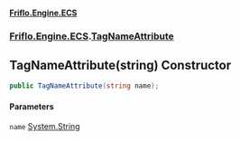 #### [Friflo.Engine.ECS](index.md 'index')
### [Friflo.Engine.ECS](Friflo.Engine.ECS.md 'Friflo.Engine.ECS').[TagNameAttribute](TagNameAttribute.md 'Friflo.Engine.ECS.TagNameAttribute')

## TagNameAttribute(string) Constructor

```csharp
public TagNameAttribute(string name);
```
#### Parameters

<a name='Friflo.Engine.ECS.TagNameAttribute.TagNameAttribute(string).name'></a>

`name` [System.String](https://docs.microsoft.com/en-us/dotnet/api/System.String 'System.String')